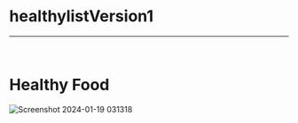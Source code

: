# healthylistVersion1
<hr>
<br / >
<h1> Healthy Food</h1>

![Screenshot 2024-01-19 031318](https://github.com/goyankabhushan/healthylistVersion1/assets/122682007/68eb5160-7562-4880-ac4d-5af8f15ae46b)

